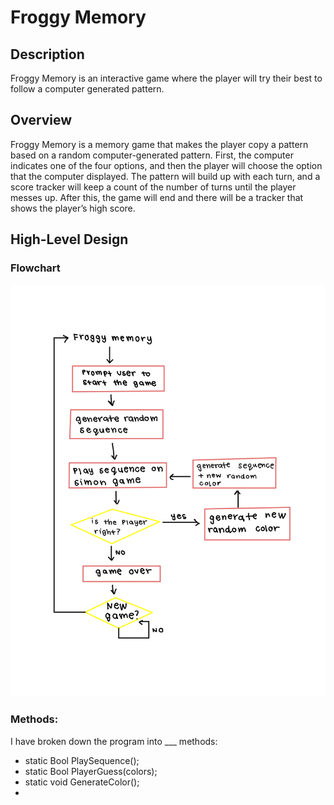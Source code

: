 # Froggy Memory

## Description
Froggy Memory is an interactive game where the player will try their best to follow a computer generated pattern.

## Overview
Froggy Memory is a memory game that makes the player copy a pattern based on a random computer-generated pattern. First, the computer indicates one of the four options, and then the player will choose the option that the computer displayed. The pattern will build up with each turn, and a score tracker will keep a count of the number of turns until the player messes up. After this, the game will end and there will be a tracker that shows the player’s high score. 

## High-Level Design
### Flowchart
![A Flowchart](flowcharts/FroggyMemoryFlowchart.png)

### Methods:
I have broken down the program into ___ methods:
- static Bool PlaySequence();
- static Bool PlayerGuess(colors);
- static void GenerateColor();
-  

